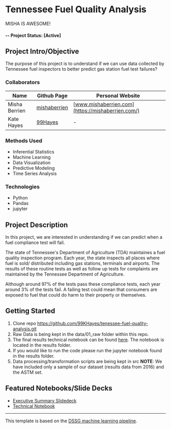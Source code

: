 # Tennessee Fuel Quality Analysis

MISHA IS AWESOME! 

#### -- Project Status: [Active]

## Project Intro/Objective
The purpose of this project is to understand if we can use data collected by Tennessee fuel inspectors to better predict gas station fuel test failures?

### Collaborators
|Name     |  Github Page   |  Personal Website  |
|---------|-----------------|--------------------|
|Misha Berrien | [mishaberrien](https://github.com/mishaberrien)| [www.mishaberrien.com](https://mishaberrien.com/)  |
|Kate Hayes| [99Hayes](https://github.com/99KHayes) | - |

### Methods Used
* Inferential Statistics
* Machine Learning
* Data Visualization
* Predictive Modeling
* Time Series Analysis

### Technologies
* Python
* Pandas
* jupyter

## Project Description
In this project, we are interested in understanding if we can predict when a fuel compliance test will fail.

The state of Tennessee's Department of Agriculture (TDA) maintaines a fuel quality inspection program. Each year, the state inspects all places where fuel is sold/ distributed including gas stations, terminals and airports. The results of these routine tests as well as follow up tests for complaints are maintained by the Tennessee Department of Agriculture.

Although around 97% of the tests pass these compliance tests, each year around 3% of the tests fail. A failing test could mean that consumers are exposed to fuel that could do harm to their property or themselves.

## Getting Started

1. Clone repo https://github.com/99KHayes/tenessee-fuel-quality-analysis.git
2. Raw Data is being kept in the data/01_raw folder within this repo.
3. The final results technical notebook can be found [here](https://mishaberrien.com/tenessee-fuel-quality-analysis/). The notebook is located in the results folder.
4. If you would like to run the code please run the jupyter notebook found in the results folder.
5. Data processing/transformation scripts are being kept in src
**NOTE**: We have included only a sample of our dataset (results data from 2016) and the ASTM set.  


## Featured Notebooks/Slide Decks
* [Executive Summary Slidedeck](link)
* [Technical Notebook](link)

---

This template is based on the [DSSG machine learning pipeline](https://github.com/dssg/hitchhikers-guide/tree/master/sources/curriculum/0_before_you_start/pipelines-and-project-workflow).
